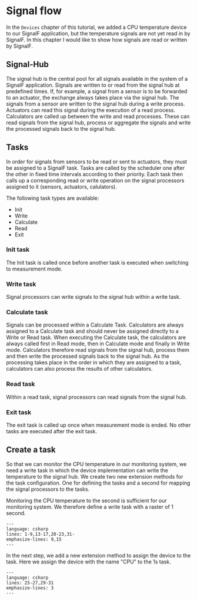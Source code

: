 # Signal flow

In the `Devices` chapter of this tutorial, we added a CPU temperature device to our SignalF application, but the temperature signals are not yet read in by SignalF. In this chapter I would like to show how signals are read or written by SignalF. 

## Signal-Hub
The signal hub is the central pool for all signals available in the system of a SignalF application. Signals are written to or read from the signal hub at predefined times. If, for example, a signal from a sensor is to be forwarded to an actuator, the exchange always takes place via the signal hub. The signals from a sensor are written to the signal hub during a write process. Actuators can read this signal during the execution of a read process.\
Calculators are called up between the write and read processes. These can read signals from the signal hub, process or aggregate the signals and write the processed signals back to the signal hub. 

## Tasks
In order for signals from sensors to be read or sent to actuators, they must be assigned to a SignalF task. Tasks are called by the scheduler one after the other in fixed time intervals according to their priority. Each task then calls up a corresponding read or write operation on the signal processors assigned to it (sensors, actuators, calulators).

The following task types are available:
- Init 
- Write
- Calculate
- Read
- Exit

### Init task
The Init task is called once before another task is executed when switching to measurement mode.

### Write task
Signal processors can write signals to the signal hub within a write task.

### Calculate task
Signals can be processed within a Calculate Task. Calculators are always assigned to a Calculate task and should never be assigned directly to a Write or Read task.  When executing the Calculate task, the calculators are always called first in Read mode, then in Calculate mode and finally in Write mode. Calculators therefore read signals from the signal hub, process them and then write the processed signals back to the signal hub. As the processing takes place in the order in which they are assigned to a task, calculators can also process the results of other calculators.

### Read task
Within a read task, signal processors can read signals from the signal hub.

### Exit task
The exit task is called up once when measurement mode is ended. No other tasks are executed after the exit task.

## Create a task
So that we can monitor the CPU temperature in our monitoring system, we need a write task in which the device implementation can write the temperature to the signal hub.
We create two new extension methods for the task configuration. One for defining the tasks and a second for mapping the signal processors to the tasks.

Monitoring the CPU temperature to the second is sufficient for our monitoring system. We therefore define a write task with a raster of 1 second.  

```{literalinclude} assets/code/TaskExtensions.cs
---
language: csharp
lines: 1-9,13-17,20-23,31-
emphasize-lines: 9,15
---
```

In the next step, we add a new extension method to assign the device to the task.
Here we assign the device with the name "CPU" to the 1s task.

```{literalinclude} assets/code/TaskExtensions.cs
---
language: csharp
lines: 25-27,29-31
emphasize-lines: 3
---
```